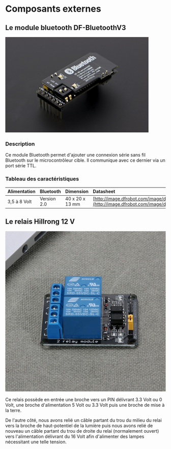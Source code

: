 # Composants externes

## Le module bluetooth DF-BluetoothV3

![](../.gitbook/assets/_dsc0715-450x300.jpg)

### Description

Ce module Bluetooth permet d'ajouter une connexion série sans fil Bluetooth sur le microcontrôleur cible. Il communique avec ce dernier via un port série TTL.

### Tableau des caractéristiques 

| Alimentation | Bluetooth | Dimension | Datasheet |
| :--- | :--- | :--- | :--- |
| 3,5 à 8 Volt | Version 2.0 | 40 x 20 x 13 mm | [http://image.dfrobot.com/image/data/TEL0026/TEL0026\_Datasheet.pdf](http://image.dfrobot.com/image/data/TEL0026/TEL0026_Datasheet.pdf) |

## Le relais Hillrong 12 V 

![](../.gitbook/assets/71lhe4a7hil._sl1001_.jpg)

Ce relais possède en entrée une broche vers un PIN délivrant 3.3 Volt ou 0 Volt, une broche d'alimentation 5 Volt ou 3.3 Volt puis une broche de mise à la terre.

De l'autre côté, nous avons relié un câble partant du trou du milieu du relai vers la broche de haut-potentiel de la lumière puis nous avons relié de nouveau un câble partant du trou de droite du relai \(normalement ouvert\) vers l'alimentation délivrant du 16 Volt afin d'alimenter des lampes nécessitant une telle tension.

